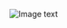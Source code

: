  ![Image text]([https://raw.github.com/yourName/repositpry/master/yourprojectName/img-folder/test.jpg](https://github.com/cgy111/basic-go/blob/ff4f32bb0a615716195d0cd754ce47f0aa8401b7/Homework/Week2/img-folder/%E4%BF%AE%E6%94%B9%E6%88%90%E5%8A%9F.png)https://github.com/cgy111/basic-go/blob/ff4f32bb0a615716195d0cd754ce47f0aa8401b7/Homework/Week2/img-folder/%E4%BF%AE%E6%94%B9%E6%88%90%E5%8A%9F.png)
